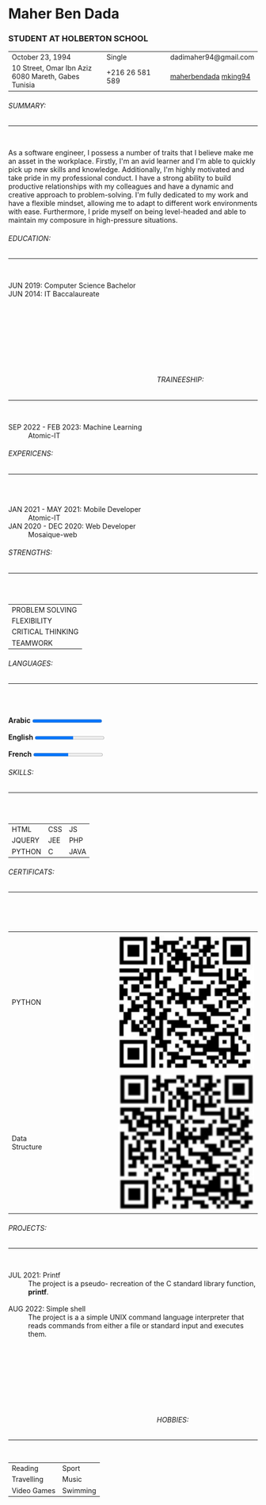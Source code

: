 <!DOCTYPE html>
<html>
<head>
<title> Resume </title>
<meta name="viewport" content="width=device-width, initial-scale=1">
<link rel="stylesheet" href="https://cdnjs.cloudflare.com/ajax/libs/font-awesome/6.3.0/css/all.min.css" />
<link rel="stylesheet" href="styles.css" />
<script src="https://code.iconify.design/iconify-icon/1.0.5/iconify-icon.min.js"></script>
<link rel="icon" type="image/x-icon" href="https://cdn-icons-png.flaticon.com/512/3135/3135686.png">

</head>
<body>
<h1> Maher Ben Dada </h1>
<h3> STUDENT AT HOLBERTON SCHOOL </h3>
<div class="img"></div>
<table align="center" border="0">
<tbody>
<tr>
<td><i class="fa-solid fa-cake-candles"></i> October 23, 1994</td>
<td><i class="fa-solid fa-heart"></i>Single</td>
<td><i class="fa-solid fa-at"></i>dadimaher94@gmail.com</td>
</tr>
<tr>
<td><i class='fas fa-map-marker-alt'></i>10 Street, Omar Ibn Aziz<br>6080 Mareth, Gabes Tunisia</td>
<td><i class="fa-solid fa-phone"></i>+216 26 581 589 </td>
<td><i class="fa-brands fa-linkedin"></i><a href="https://www.linkedin.com/in/maherbendada/">maherbendada</a>
<i class="fa-brands fa-github"></i><a href="https://github.com/mking94">mking94</a></td>
</tr>
</tbody>
</table>
<div class="container">
<div class="left">
<h6><i class="fa-regular fa-user"></i>SUMMARY:</h6>
<hr/><br/>
<p class="text">
As a software engineer, I possess a number of traits that I believe make me an asset in the workplace. 
Firstly, I'm an avid learner and I'm able to quickly pick up new skills and knowledge. 
Additionally, I'm highly motivated and take pride in my professional conduct.
I have a strong ability to build productive relationships with my colleagues and have a dynamic and creative approach to problem-solving.
I'm fully dedicated to my work and have a flexible mindset, allowing me to adapt to different work environments with ease.
Furthermore, I pride myself on being level-headed and able to maintain my composure in high-pressure situations.
</p>
</div>
</div>
<div class="container">
<div class="left">
<h6><i class="fa-solid fa-graduation-cap"></i>EDUCATION:</h6>
<hr/><br>
<main>
<dl>
<dt><span class="date">JUN 2019:</span> 
<span class="txt">Computer Science Bachelor</span>
</dt>
<dt><span class="date">JUN 2014:</span> 
<span class="txt">IT Baccalaureate</span></dt>
</dl>
</main>
</div>
<div class="mid"></div>
<div class="right">
<h6><svg class="training"></svg>TRAINEESHIP:</h6>
<hr/><br/>
<main>
<dl>
<dt><span class="date">SEP 2022 - FEB 2023:</span> 
<span class="txt">Machine Learning </span>
</dt>
<dd> Atomic-IT</dd>
</dl>
</main>
</div>
</div>

<div class="container">
<div class="left">
<h6><i class="fa fa-briefcase"></i> EXPERICENS:</h6>
<hr/><br><br>
<main>
<dl>
<dt><span class="date">JAN 2021 - MAY 2021:</span> 
<span class="txt">Mobile Developer 
</span>
</dt>
<dd> Atomic-IT</dd>
<dt><span class="date">JAN 2020 - DEC 2020:</span>
<span class="txt">Web Developer</span>
</dt>
<dd> Mosaique-web</dd>
</dl>
</main>
</div>
<div class="mid"></div>
<div class="right">
<h6><i class="fa-solid fa-hand-fist"></i>STRENGTHS:</h6>
<hr/><br/><br/>
<main>
<table class="tab" align="center">
<tr>
<td>PROBLEM SOLVING</td>
</tr>
<tr>
<td>FLEXIBILITY</td>
</tr>
<tr>
<td>CRITICAL THINKING</td>
</tr>
<tr>
<td>TEAMWORK</td>
</tr>
</table>

</main>
</div>
</div>
<div class="container">
<div class="left">
<h6><i class="fa-solid fa-language"></i>LANGUAGES:</h6>
<hr/><br/><br/>
<main><br>
<span><b>Arabic</b></span>
<progress value="100" max="100"></progress><br><br>
<span><b>English</b></span>
<progress value="55" max="100" ></progress><br><br>
<span><b>French</b></span>
<progress value="50" max="100"></progress>
</main>

</div>
<div class="mid"></div>
<div class="right">
<h6> <i class="fas fa-brain"></i> SKILLS:</h6>
<hr/><br/><br/>
<main>
<table class="tab" align="center">
<tr>
<td>HTML</td>
<td>CSS</td>
<td>JS</td>
</tr>
<tr>
<td>JQUERY</td>
<td>JEE</td>
<td>PHP</td>
</tr>
<tr>
<td>PYTHON</td>
<td>C</td>
<td>JAVA</td>
</tr>
</table>
</main>
</div>
</div>

<div class="container">
<div class="left">
<h6><iconify-icon icon="fa-solid:award"></iconify-icon>CERTIFICATS:</h6>
<hr/><br><br>
<main><br>
<table class="cer-tab" >
<tr>
<td>PYTHON</td>
<td style="padding-left:25%"><img src="img/python.png"/></td>
</tr>
<tr>
<td>Data Structure</td>
<td style="padding-left:25%"><img src="img/data_s.png"/></td>
</tr>
</table>
</main>
</div>
<div class="mid"></div>
<div class="right">
<h6><i class="fa-solid fa-diagram-project"></i>PROJECTS:</h6>
<hr/><br/>
<main>
<dl>
<dt><span class="date">JUL 2021:</span>
<span class="txt">Printf</span>
</dt>
<dd class="text"> The project is a pseudo- recreation of the
C standard library function, <b>printf</b>.
</dd><br>
<dt><span class="date">AUG 2022:</span> 
<span class="txt">Simple shell</span>
</dt>
<dd class="text"> The project is a a simple UNIX command
language interpreter that reads commands
from either a file or standard input and
executes them. </dd>
</dl>
</main>

</div>
</div>


<div class="container">
<div class="left">
<h6><svg class="hobby"></svg>HOBBIES:</h6>
<hr/><br>
<main>
<table>
<tr>
<td><i class="fa fa-book"></i>Reading</td>
<td><i class="far fa-futbol"></i>Sport</td>
</tr>
<tr>
<td><i class="fas fa-plane"></i>Travelling</td>
<td><i class="fas fa-music"></i>Music</td>
</tr>
<tr>
<td><i class="fa fa-gamepad"></i>Video Games</td>
<td><i class="fas fa-swimmer"></i>Swimming</td>
</tr>
</table>
</main>
</div>

</div>
</body>
</html>
